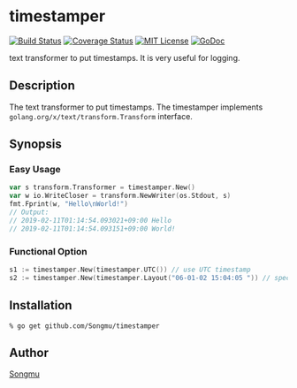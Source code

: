 timestamper
=======

[![Build Status](https://travis-ci.org/Songmu/timestamper.png?branch=main)][travis]
[![Coverage Status](https://coveralls.io/repos/Songmu/timestamper/badge.png?branch=main)][coveralls]
[![MIT License](http://img.shields.io/badge/license-MIT-blue.svg?style=flat-square)][license]
[![GoDoc](https://godoc.org/github.com/Songmu/timestamper?status.svg)][godoc]

[travis]: https://travis-ci.org/Songmu/timestamper
[coveralls]: https://coveralls.io/r/Songmu/timestamper?branch=main
[license]: https://github.com/Songmu/timestamper/blob/main/LICENSE
[godoc]: https://godoc.org/github.com/Songmu/timestamper

text transformer to put timestamps. It is very useful for logging.

## Description

The text transformer to put timestamps. The timestamper implements
`golang.org/x/text/transform.Transform` interface.

## Synopsis

### Easy Usage

```Go
var s transform.Transformer = timestamper.New()
var w io.WriteCloser = transform.NewWriter(os.Stdout, s)
fmt.Fprint(w, "Hello\nWorld!")
// Output:
// 2019-02-11T01:14:54.093021+09:00 Hello
// 2019-02-11T01:14:54.093151+09:00 World!
```

### Functional Option

```Go
s1 := timestamper.New(timestamper.UTC()) // use UTC timestamp
s2 := timestamper.New(timestamper.Layout("06-01-02 15:04:05 ")) // specify custom layout
```

## Installation

    % go get github.com/Songmu/timestamper

## Author

[Songmu](https://github.com/Songmu)

